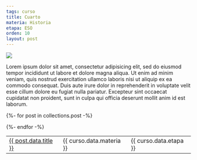 ```yaml
---
tags: curso
title: Cuarto
materia: Historia
etapa: ESO
orden: 10
layout: post
---
```


<picture>
    <source
      srcset="../../assets/img/nazis-oscuro.png"
      media="(prefers-color-scheme: dark)"
    />
    <img src="https://libraries.uta.edu/ettahulme/sites/ettahulme/files/2020-11/20116695.jpg" />
</picture>

Lorem ipsum dolor sit amet, consectetur adipisicing elit, sed do eiusmod tempor incididunt ut labore et dolore magna aliqua. Ut enim ad minim veniam, quis nostrud exercitation ullamco laboris nisi ut aliquip ex ea commodo consequat. Duis aute irure dolor in reprehenderit in voluptate velit esse cillum dolore eu fugiat nulla pariatur. Excepteur sint occaecat cupidatat non proident, sunt in culpa qui officia deserunt mollit anim id est laborum.

<table>

{%- for post in collections.post -%}
  <tr>
    <td>
      <a href="{{ post.url }}">{{ post.data.title }}</a>
    </td>
    <td>
      {{ curso.data.materia }}
    </td>
    <td>
      {{ curso.data.etapa }}
    </td>
  </tr>
{%- endfor -%}

</table>
